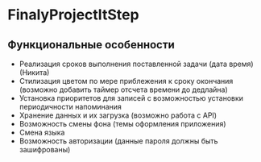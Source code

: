 # FinalyProjectItStep

## Функциональные особенности

- Реализация сроков выполнения поставленной задачи (дата время) (Никита)
- Стилизация цветом по мере приблежения к сроку окончания (возможно добавить таймер отсчета времени до дедлайна)
- Установка приоритетов для записей с возможностью установки периодичности напоминания
- Хранение данных и их загрузка (возможно работа с API)
- Возможность смены фона (темы оформления приложения)
- Смена языка
- Возможность авторизации (данные пароля должны быть зашифрованы)
